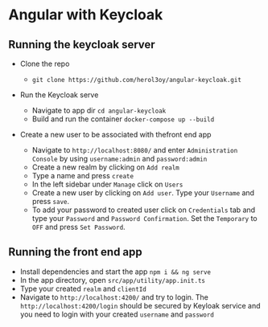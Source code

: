 # Angular with Keycloak
## Running the keycloak server
- Clone the repo
  - `git clone https://github.com/herol3oy/angular-keycloak.git`
  

- Run the Keycloak serve 
  - Navigate to app dir `cd angular-keycloak`
  - Build and run the container `docker-compose up --build`
  

- Create a new user to be associated with thefront end app
  - Navigate to `http://localhost:8080/` and enter `Administration Console` by using `username:admin` and `password:admin`
  - Create a new realm by clicking on `Add realm`
  - Type a name and press `create`
  - In the left sidebar under `Manage` click on `Users`
  - Create a new user by clicking on `Add user`. Type your `Username` and press `save`.
  - To add your password to created user click on `Credentials` tab and type your `Password` and `Password Confirmation`. Set the `Temporary` to `OFF` and press `Set Password`.
  

## Running the front end app
- Install dependencies and start the app `npm i && ng serve`
- In the app directory, open `src/app/utility/app.init.ts`
- Type your created `realm` and `clientId`
- Navigate to `http://localhost:4200/` and try to login. The `http://localhost:4200/login` should be secured by Keyloak service and you need to login with your created `username` and `password`

